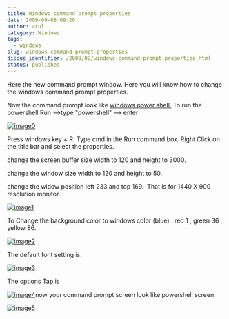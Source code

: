 ```yaml
---
title: Windows command prompt properties
date: 2009-09-08 09:20
author: arul
category: Windows
tags:
  - windows
slug: windows-command-prompt-properties
disqus_identifier: /2009/09/windows-command-prompt-properties.html
status: published
---
```


Here the new command prompt window. Here you will know how to change the
windows command prompt properties.

Now the command prompt look like [windows power
shell.](http://www.microsoft.com/windowsserver2003/technologies/management/powershell/default.mspx)
To run the powershell Run \--\>type \"powershell\" \--\> enter

[![image0](http://2.bp.blogspot.com/_X5tq9y9xv2s/SqZyvr7zEqI/AAAAAAAAAFg/g7qqtOwQSZw/s400/windows_power_shell.jpg)](http://2.bp.blogspot.com/_X5tq9y9xv2s/SqZyvr7zEqI/AAAAAAAAAFg/g7qqtOwQSZw/s1600-h/windows_power_shell.jpg)

Press windows key + R. Type cmd in the Run command box. Right Click on
the title bar and select the properties.

change the screen buffer size width to 120 and height to 3000.

change the window size width to 120 and height to 50.

change the widow position left 233 and top 169.  That is for 1440 X 900
resolution monitor.

[![image1](http://1.bp.blogspot.com/_X5tq9y9xv2s/SqZtQHSQxOI/AAAAAAAAAFA/GPZEWhG4FYw/s400/cmd-layout.jpg)](http://1.bp.blogspot.com/_X5tq9y9xv2s/SqZtQHSQxOI/AAAAAAAAAFA/GPZEWhG4FYw/s1600-h/cmd-layout.jpg)

To Change the background color to windows color (blue) . red 1 , green
36 , yellow 86.

[![image2](http://1.bp.blogspot.com/_X5tq9y9xv2s/SqZtQYYfXEI/AAAAAAAAAFI/2cFH6bdyhUI/s400/cmd-colors.jpg)](http://1.bp.blogspot.com/_X5tq9y9xv2s/SqZtQYYfXEI/AAAAAAAAAFI/2cFH6bdyhUI/s1600-h/cmd-colors.jpg)

The default font setting is.

[![image3](http://4.bp.blogspot.com/_X5tq9y9xv2s/SqZtQ7y88rI/AAAAAAAAAFQ/4zisnSm3-Y4/s400/cmd-font.jpg)](http://4.bp.blogspot.com/_X5tq9y9xv2s/SqZtQ7y88rI/AAAAAAAAAFQ/4zisnSm3-Y4/s1600-h/cmd-font.jpg)

The options Tap is

[![image4](http://3.bp.blogspot.com/_X5tq9y9xv2s/SqZtRPLiE2I/AAAAAAAAAFY/YUgDEtYE-Qo/s400/cmd-options.jpg)](http://3.bp.blogspot.com/_X5tq9y9xv2s/SqZtRPLiE2I/AAAAAAAAAFY/YUgDEtYE-Qo/s1600-h/cmd-options.jpg)now
your command prompt screen look like powershell screen.

[![image5](http://3.bp.blogspot.com/_X5tq9y9xv2s/SqZ1_nfEqAI/AAAAAAAAAFo/JF20FI-6AJo/s400/powershell.jpg)](http://3.bp.blogspot.com/_X5tq9y9xv2s/SqZ1_nfEqAI/AAAAAAAAAFo/JF20FI-6AJo/s1600-h/powershell.jpg)
